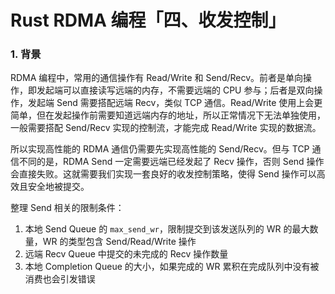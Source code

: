 # Rust RDMA 编程「四、收发控制」

### 1. 背景

RDMA 编程中，常用的通信操作有 Read/Write 和 Send/Recv。前者是单向操作，即发起端可以直接读写远端的内存，不需要远端的 CPU 参与；后者是双向操作，发起端 Send 需要搭配远端 Recv，类似 TCP 通信。Read/Write 使用上会更简单，但在发起操作前需要知道远端内存的地址，所以正常情况下无法单独使用，一般需要搭配 Send/Recv 实现的控制流，才能完成 Read/Write 实现的数据流。

所以实现高性能的 RDMA 通信仍需要先实现高性能的 Send/Recv。但与 TCP 通信不同的是，RDMA Send 一定需要远端已经发起了 Recv 操作，否则 Send 操作会直接失败。这就需要我们实现一套良好的收发控制策略，使得 Send 操作可以高效且安全地被提交。

整理 Send 相关的限制条件：

1. 本地 Send Queue 的 `max_send_wr`，限制提交到该发送队列的 WR 的最大数量，WR 的类型包含 Send/Read/Write 操作
2. 远端 Recv Queue 中提交的未完成的 Recv 操作数量
3. 本地 Completion Queue 的大小，如果完成的 WR 累积在完成队列中没有被消费也会引发错误